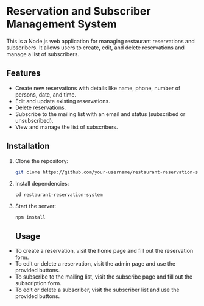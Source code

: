 
# Reservation and Subscriber Management System

This is a Node.js web application for managing restaurant reservations and subscribers. It allows users to create, edit, and delete reservations and manage a list of subscribers.

## Features

- Create new reservations with details like name, phone, number of persons, date, and time.
- Edit and update existing reservations.
- Delete reservations.
- Subscribe to the mailing list with an email and status (subscribed or unsubscribed).
- View and manage the list of subscribers.

## Installation

1. Clone the repository:

   ```bash
   git clone https://github.com/your-username/restaurant-reservation-system.git
   ```
2. Install dependencies:

   ```
   cd restaurant-reservation-system
   ```
3. Start the server:

   ```
   npm install
   ```

   ## Usage

* To create a reservation, visit the home page and fill out the reservation form.
* To edit or delete a reservation, visit the admin page and use the provided buttons.
* To subscribe to the mailing list, visit the subscribe page and fill out the subscription form.
* To edit or delete a subscriber, visit the subscriber list and use the provided buttons.
